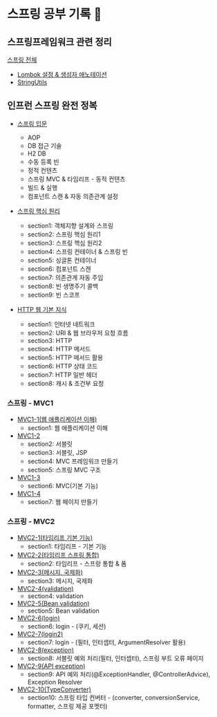 # 스프링 공부 기록 💪

## 스프링프레임워크 관련 정리
[스프링 전체](https://github.com/jeus1998/Spring/tree/main/Spring)

- [Lombok 설정 & 생성자 애노테이션](https://github.com/jeus1998/Spring/blob/main/Spring/Lombok%20%EC%84%A4%EC%A0%95%20%26%20%EC%83%9D%EC%84%B1%EC%9E%90%20%EC%95%A0%EB%85%B8%ED%85%8C%EC%9D%B4%EC%85%98.md)
- [StringUtils](https://github.com/jeus1998/Spring/blob/main/Spring/StringUtils.md)

## 인프런 스프링 완전 정복 

- [스프링 입문](https://github.com/jeus1998/Spring/tree/main/Spring1/hello-spring/src)
  - AOP
  - DB 접근 기술 
  - H2 DB
  - 수동 등록 빈 
  - 정적 컨텐츠
  - 스프링 MVC & 타임리프 - 동적 컨텐츠 
  - 빌드 & 실행 
  - 컴포넌트 스캔 & 자동 의존관계 설정 

- [스프링 핵심 원리](https://github.com/jeus1998/Spring/tree/main/Spring2/core/src/%EC%8A%A4%ED%94%84%EB%A7%81%20%ED%95%B5%EC%8B%AC%20%EC%9B%90%EB%A6%AC%20-%20%EA%B8%B0%EB%B3%B8%ED%8E%B8)
  - section1: 객체지향 설계와 스프링 
  - section2: 스프링 핵심 원리1
  - section3: 스프링 핵심 원리2
  - section4: 스프링 컨테이너 & 스프링 빈 
  - section5: 싱글톤 컨테이너 
  - section6: 컴포넌트 스캔 
  - section7: 의존관계 자동 주입 
  - section8: 빈 생명주기 콜백 
  - section9: 빈 스코프 
- [HTTP 웹 기본 지식](https://github.com/jeus1998/Spring/tree/main/Spring3-HTTP)
  - section1: 인터넷 네트워크 
  - section2: URI & 웹 브라우저 요청 흐름 
  - section3: HTTP 
  - section4: HTTP 메서드
  - section5: HTTP 메서드 활용 
  - section6: HTTP 상태 코드 
  - section7: HTTP 일반 헤더 
  - section8: 캐시 & 조건부 요청 

### 스프링 - MVC1
- [MVC1-1(웹 애플리케이션 이해)](https://github.com/jeus1998/Spring/tree/main/Spring4-MVC1/1%20%EC%9B%B9%20%EC%95%A0%ED%94%8C%EB%A6%AC%EC%BC%80%EC%85%98%20%EC%9D%B4%ED%95%B4)
  - section1: 웹 애플리케이션 이해 
- [MVC1-2](https://github.com/jeus1998/Spring/tree/main/Spring4-MVC1/2%20Servlet/servlet/src/%EC%8A%A4%ED%94%84%EB%A7%81%20MVC%201)
  - section2: 서블릿
  - section3: 서블릿, JSP
  - section4: MVC 프레임워크 만들기
  - section5: 스프링 MVC 구조
- [MVC1-3](https://github.com/jeus1998/Spring/tree/main/Spring4-MVC1/mvc/src/%EA%B8%B0%EB%A1%9D)
  - section6: MVC(기본 기능)
- [MVC1-4](https://github.com/jeus1998/Spring/tree/main/Spring4-MVC1/itemservice/src/%EA%B8%B0%EB%A1%9D)
  - section7: 웹 페이지 만들기 

### 스프링 - MVC2
- [MVC2-1(타임리프 기본 기능)](https://github.com/jeus1998/Spring/tree/main/Spring5-MVC2/thymeleaf/src/%EA%B8%B0%EB%A1%9D)
  - section1: 타임리프 - 기본 기능
- [MVC2-2(타임리프 스프링 통합)](https://github.com/jeus1998/Spring/tree/main/Spring5-MVC2/form/src/%EA%B8%B0%EB%A1%9D)
  - section2: 타임리프 - 스프랑 통합 & 폼
- [MVC2-3(메시지, 국제화)](https://github.com/jeus1998/Spring/tree/main/Spring5-MVC2/message/src/%EA%B8%B0%EB%A1%9D)
  - section3: 메시지, 국제화 
- [MVC2-4(validation)](https://github.com/jeus1998/Spring/tree/main/Spring5-MVC2/validation/src/%EA%B8%B0%EB%A1%9D)
  - section4: validation
- [MVC2-5(Bean validation)](https://github.com/jeus1998/Spring/tree/main/Spring5-MVC2/validation/src/%EA%B8%B0%EB%A1%9D2%20-%20Bean%20Validation)
  - section5: Bean validation
- [MVC2-6(login)](https://github.com/jeus1998/Spring/tree/main/Spring5-MVC2/login/src)
  - section6: login - (쿠키, 세션)
- [MVC2-7(login2)](https://github.com/jeus1998/Spring/tree/main/Spring5-MVC2/login/src/%EC%84%B9%EC%85%98%207%20%EB%A1%9C%EA%B7%B8%EC%9D%B8%20%EC%B2%98%EB%A6%AC2(%ED%95%84%ED%84%B0%2C%20%EC%9D%B8%ED%84%B0%EC%85%89%ED%84%B0))
  - section7: login - (필터, 인터셉터, ArgumentResolver 활용)
- [MVC2-8(exception)](https://github.com/jeus1998/Spring/tree/main/Spring5-MVC2/exception/src/%EC%84%B9%EC%85%988%20%EC%98%88%EC%99%B8%20%EC%B2%98%EB%A6%AC%EC%99%80%20%EC%98%A4%EB%A5%98%20%ED%8E%98%EC%9D%B4%EC%A7%80)
  - section8: 서블릿 예외 처리(필터, 인터셉터), 스프링 부트 오류 페이지
- [MVC2-9(API exception)](https://github.com/jeus1998/Spring/tree/main/Spring5-MVC2/exception/src/%EC%84%B9%EC%85%989%20API%20%EC%98%88%EC%99%B8%20%EC%B2%98%EB%A6%AC)
  - section9: API 예외 처리(@ExceptionHandler, @ControllerAdvice), Exception Resolver
- [MVC2-10(TypeConverter)](https://github.com/jeus1998/Spring/tree/main/Spring5-MVC2/typeconverter/src/%EC%84%B9%EC%85%98%2010%20%EC%8A%A4%ED%94%84%EB%A7%81%20%ED%83%80%EC%9E%85%20%EC%BB%A8%EB%B2%84%ED%84%B0)
  - section10: 스프링 타입 컨버터 - (converter, conversionService, formatter, 스프링 제공 포멧터)